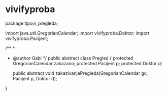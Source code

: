 # vivifyproba

package tipovi_pregleda;

import java.util.GregorianCalendar;
import vivifyproba.Doktor;
import vivifyproba.Pacijent;

/**
 *
 * @author Gabi
 */
public abstract class Pregled {
    protected GregorianCalendar zakazano;
    protected Pacijent p;
    protected Doktor d;
    
    public abstract void zakazivanjePregleda(GregorianCalendar gc, Pacijent p, Doktor d);
    
}
